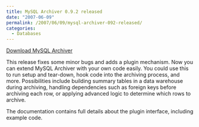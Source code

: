 ```yaml
---
title: MySQL Archiver 0.9.2 released
date: "2007-06-09"
permalink: /2007/06/09/mysql-archiver-092-released/
categories:
  - Databases
---
```

<p class="download">
  <a href="http://code.google.com/p/maatkit">Download MySQL Archiver</a>
</p>

This release fixes some minor bugs and adds a plugin mechanism. Now you can extend MySQL Archiver with your own code easily. You could use this to run setup and tear-down, hook code into the archiving process, and more. Possibilities include building summary tables in a data warehouse during archiving, handling dependencies such as foreign keys before archiving each row, or applying advanced logic to determine which rows to archive.

The documentation contains full details about the plugin interface, including example code.
